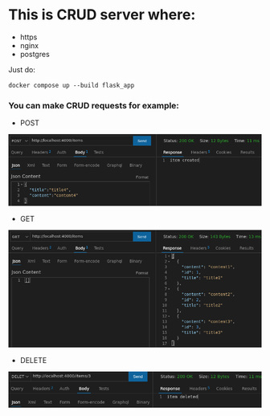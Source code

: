 # This is CRUD server where:
- https
- nginx
- postgres


Just do:

```
docker compose up --build flask_app
```

### You can make CRUD requests for example:

- POST

![Screenshot](POST.png)

- GET

![Screenshot](GET.png)

- DELETE

![Screenshot](DELETE.png)